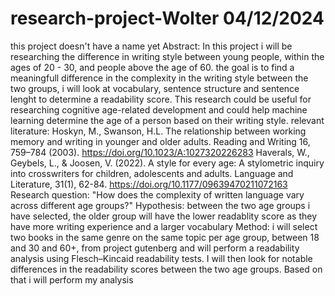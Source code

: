 # research-project-Wolter 04/12/2024
this project doesn't have a name yet
Abstract: In this project i will be researching the difference in writing style between young people, within the ages of 20 - 30, and people above the age of 60. the goal is to find a meaningfull difference in the complexity in the writing style between the two groups, i will look at vocabulary, sentence structure and sentence lenght to determine a readability score. This research could be useful for researching cognitive age-related development and could help machine learning determine the age of a person based on their writing style. 
relevant literature: Hoskyn, M., Swanson, H.L. The relationship between working memory and writing in younger and older adults. Reading and Writing 16, 759–784 (2003). https://doi.org/10.1023/A:1027320226283
Haverals, W., Geybels, L., & Joosen, V. (2022). A style for every age: A stylometric inquiry into crosswriters for children, adolescents and adults. Language and Literature, 31(1), 62-84. https://doi.org/10.1177/09639470211072163
Research question: "How does the complexity of written language vary across different age groups?"
Hypothesis: between the two age groups i have selected, the older group will have the lower readablity score as they have more writing experience and a larger vocabulary
Method: i will select two books in the same genre on the same topic per age group, between 18 and 30 and 60+, from project gutenberg and will perform a readability analysis using Flesch–Kincaid readability tests. I will then look for notable differences in the readability scores between the two age groups. Based on that i will perform my analysis
